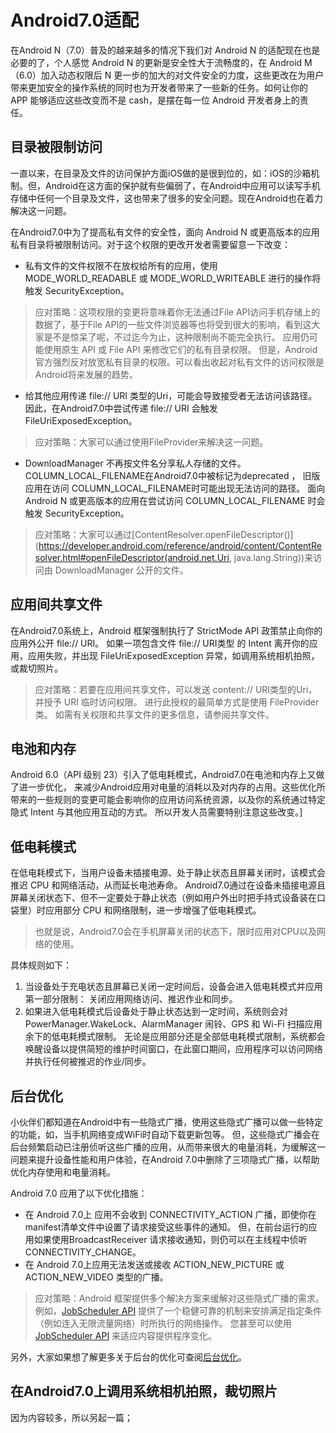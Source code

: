 # Android7.0适配

在Android N（7.0）普及的越来越多的情况下我们对 Android N 的适配现在也是必要的了，个人感觉 Android N 的更新是安全性大于流畅度的，在 Android M （6.0）加入动态权限后 N 更一步的加大的对文件安全的力度，这些更改在为用户带来更加安全的操作系统的同时也为开发者带来了一些新的任务。如何让你的 APP 能够适应这些改变而不是 cash，是摆在每一位 Android 开发者身上的责任。

## 目录被限制访问

一直以来，在目录及文件的访问保护方面iOS做的是很到位的，如：iOS的沙箱机制。但，Android在这方面的保护就有些偏弱了，在Android中应用可以读写手机存储中任何一个目录及文件，这也带来了很多的安全问题。现在Android也在着力解决这一问题。

在Android7.0中为了提高私有文件的安全性，面向 Android N 或更高版本的应用私有目录将被限制访问。对于这个权限的更改开发者需要留意一下改变：

- 私有文件的文件权限不在放权给所有的应用，使用 MODE_WORLD_READABLE 或 MODE_WORLD_WRITEABLE 进行的操作将触发 SecurityException。

> 应对策略：这项权限的变更将意味着你无法通过File API访问手机存储上的数据了，基于File API的一些文件浏览器等也将受到很大的影响，看到这大家是不是惊呆了呢，不过迄今为止，这种限制尚不能完全执行。 应用仍可能使用原生 API 或 File API 来修改它们的私有目录权限。 但是，Android官方强烈反对放宽私有目录的权限。可以看出收起对私有文件的访问权限是Android将来发展的趋势。

- 给其他应用传递 file:// URI 类型的Uri，可能会导致接受者无法访问该路径。 因此，在Android7.0中尝试传递 file:// URI 会触发 FileUriExposedException。

> 应对策略：大家可以通过使用FileProvider来解决这一问题。

- DownloadManager 不再按文件名分享私人存储的文件。COLUMN_LOCAL_FILENAME在Android7.0中被标记为deprecated ，
旧版应用在访问 COLUMN_LOCAL_FILENAME时可能出现无法访问的路径。 面向 Android N 或更高版本的应用在尝试访问 COLUMN_LOCAL_FILENAME 时会触发 SecurityException。

> 应对策略：大家可以通过[ContentResolver.openFileDescriptor()](https://developer.android.com/reference/android/content/ContentResolver.html#openFileDescriptor(android.net.Uri, java.lang.String))来访问由 DownloadManager 公开的文件。

## 应用间共享文件

在Android7.0系统上，Android 框架强制执行了 StrictMode API 政策禁止向你的应用外公开 file:// URI。 如果一项包含文件 file:// URI类型 的 Intent 离开你的应用，应用失败，并出现 FileUriExposedException 异常，如调用系统相机拍照，或裁切照片。

> 应对策略：若要在应用间共享文件，可以发送 content:// URI类型的Uri，并授予 URI 临时访问权限。 进行此授权的最简单方式是使用 FileProvider类。 如需有关权限和共享文件的更多信息，请参阅共享文件。

## 电池和内存
Android 6.0（API 级别 23）引入了低电耗模式，Android7.0在电池和内存上又做了进一步优化，
来减少Android应用对电量的消耗以及对内存的占用。这些优化所带来的一些规则的变更可能会影响你的应用访问系统资源，以及你的系统通过特定隐式 Intent 与其他应用互动的方式。
所以开发人员需要特别注意这些改变。]

## 低电耗模式
在低电耗模式下，当用户设备未插接电源、处于静止状态且屏幕关闭时，该模式会推迟 CPU 和网络活动，从而延长电池寿命。
Android7.0通过在设备未插接电源且屏幕关闭状态下、但不一定要处于静止状态（例如用户外出时把手持式设备装在口袋里）时应用部分 CPU 和网络限制，进一步增强了低电耗模式。

> 也就是说，Android7.0会在手机屏幕关闭的状态下，限时应用对CPU以及网络的使用。

具体规则如下：

1. 当设备处于充电状态且屏幕已关闭一定时间后，设备会进入低电耗模式并应用第一部分限制： 关闭应用网络访问、推迟作业和同步。
2. 如果进入低电耗模式后设备处于静止状态达到一定时间，系统则会对 PowerManager.WakeLock、AlarmManager
闹铃、GPS 和 Wi-Fi 扫描应用余下的低电耗模式限制。 无论是应用部分还是全部低电耗模式限制，系统都会唤醒设备以提供简短的维护时间窗口，在此窗口期间，应用程序可以访问网络并执行任何被推迟的作业/同步。

## 后台优化

小伙伴们都知道在Android中有一些隐式广播，使用这些隐式广播可以做一些特定的功能，如，当手机网络变成WiFi时自动下载更新包等。
但，这些隐式广播会在后台频繁启动已注册侦听这些广播的应用，从而带来很大的电量消耗，为缓解这一问题来提升设备性能和用户体验，在Android 7.0中删除了三项隐式广播，以帮助优化内存使用和电量消耗。

Android 7.0 应用了以下优化措施：

- 在 Android 7.0上 应用不会收到 CONNECTIVITY_ACTION 广播，即使你在manifest清单文件中设置了请求接受这些事件的通知。 但，在前台运行的应用如果使用BroadcastReceiver 请求接收通知，则仍可以在主线程中侦听 CONNECTIVITY_CHANGE。
- 在 Android 7.0上应用无法发送或接收 ACTION_NEW_PICTURE 或ACTION_NEW_VIDEO 类型的广播。

> 应对策略：Android 框架提供多个解决方案来缓解对这些隐式广播的需求。 例如，[JobScheduler API](https://developer.android.com/reference/android/app/job/JobScheduler.html)
提供了一个稳健可靠的机制来安排满足指定条件（例如连入无限流量网络）时所执行的网络操作。 您甚至可以使用 [JobScheduler API](https://developer.android.com/reference/android/app/job/JobScheduler.html) 来适应内容提供程序变化。

另外，大家如果想了解更多关于后台的优化可查阅[后台优化](https://developer.android.com/preview/features/background-optimization.html)。

## 在Android7.0上调用系统相机拍照，裁切照片

因为内容较多，所以另起一篇；